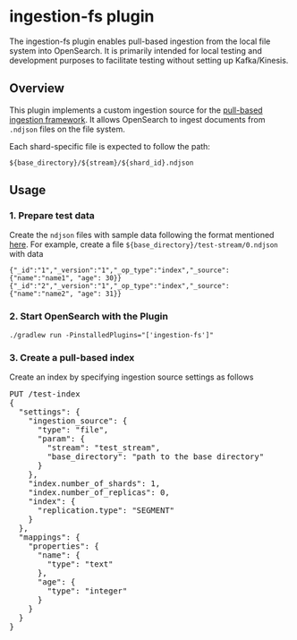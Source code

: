 # ingestion-fs plugin

The ingestion-fs plugin enables pull-based ingestion from the local file system into OpenSearch. It is primarily intended for local testing and development purposes to facilitate testing without setting up Kafka/Kinesis.

## Overview

This plugin implements a custom ingestion source for the [pull-based ingestion framework](https://docs.opensearch.org/docs/latest/api-reference/document-apis/pull-based-ingestion/). It allows OpenSearch to ingest documents from `.ndjson` files on the file system.

Each shard-specific file is expected to follow the path:
```
${base_directory}/${stream}/${shard_id}.ndjson
```

## Usage

### 1. Prepare test data

Create the `ndjson` files with sample data following the format mentioned [here](https://docs.opensearch.org/docs/latest/api-reference/document-apis/pull-based-ingestion/).
For example, create a file `${base_directory}/test-stream/0.ndjson` with data

```
{"_id":"1","_version":"1","_op_type":"index","_source":{"name":"name1", "age": 30}}
{"_id":"2","_version":"1","_op_type":"index","_source":{"name":"name2", "age": 31}}
```

### 2. Start OpenSearch with the Plugin

```
./gradlew run -PinstalledPlugins="['ingestion-fs']"
```

### 3. Create a pull-based index

Create an index by specifying ingestion source settings as follows

<pre>
PUT /test-index
{
  "settings": {
    "ingestion_source": {
      "type": "file",
      "param": {
        "stream": "test_stream",
        "base_directory": "path to the base directory"
      }
    },
    "index.number_of_shards": 1,
    "index.number_of_replicas": 0,
    "index": {
      "replication.type": "SEGMENT"
    }
  },
  "mappings": {
    "properties": {
      "name": {
        "type": "text"
      },
      "age": {
        "type": "integer"
      }
    }
  }
}
</pre>
